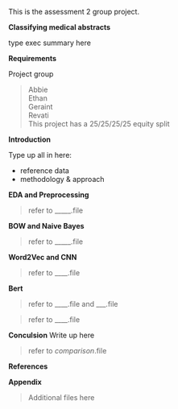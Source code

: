 This is the assessment 2 group project.

**Classifying medical abstracts**

type exec summary here 

**Requirements** 

Project group
> Abbie <br/>
> Ethan <br/>
> Geraint <br/>
> Revati <br/>
> This project has a 25/25/25/25 equity split

**Introduction** 

 Type up all in here:
* reference data
* methodology & approach
  


**EDA and Preprocessing** 

> refer to _____.file 

**BOW and Naive Bayes**

> refer to _____.file 

**Word2Vec and CNN**

>  refer to ____.file 

**Bert**

> refer to ____.file
> and ___.file 



> refer to ____.file 


**Conculsion**
Write up here 
> refer to _comparison_.file



**References** 



**Appendix** 

> Additional files here


